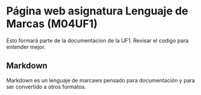 # Página web asignatura Lenguaje de Marcas (M04UF1)

Esto formará parte de la documentacion de la UF1. Revisar el codigo para entender mejor.

## Markdown

Markdown es un lenguaje de marcaws pensado para documentación y para ser convertido a otros formatos.







